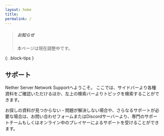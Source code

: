 ```yaml
---
layout: home
title: 
permalink: /
---
```


> ##### お知らせ
>
> 本ページは現在調整中です。
>
{: .block-tips }

## サポート
Nether Server Network Supportへようこそ。
ここでは、サイドバーより各種資料をご確認いただけるほか、左上の検索バーよりトピックを検索することができます。

お探しの資料が見つからない・問題が解決しない場合や、さらなるサポートが必要な場合は、お問い合わせフォームまたはDiscordサーバーより、専門のサポートチームもしくはオンライン中のプレイヤーによるサポートを受けることができます。


